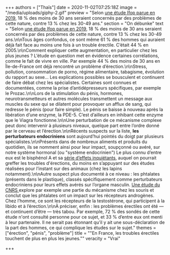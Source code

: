 +++
authors = ["Thaïs"]
date = 2020-11-02T07:25:18Z
image = "/media/uploads/giphy-2.gif"
preview = "Selon [une étude Ifop parue en 2019](https://www.charles.co/116347_Rapport_ifop_CHARLES_2019.05.20.pdf), 18&nbsp;% des moins de 30 ans seraient concernés par des problèmes de cette nature, contre 13&nbsp;% chez les 30-49 ans."
section = "On débunke"
text = "Selon [une étude Ifop parue en 2019](https://www.charles.co/116347_Rapport_ifop_CHARLES_2019.05.20.pdf), 18 % des moins de 30 ans seraient concernés par des problèmes de cette nature, contre 13 % chez les 30-49 ans.\n\nTous âges confondus, ce sont même 61 % des hommes qui auraient déjà fait face au moins une fois à un trouble érectile. C’était 44 % en 2005.\n\nComment expliquer cette augmentation, en particulier chez les plus jeunes ? L’étude en question met en évidence certaines corrélations, comme le fait de vivre en ville. Par exemple 44 % des moins de 30 ans en Île-de-France ont déjà rencontré un problème d’érection.\n\nStress, pollution, consommation de porno, régime alimentaire, tabagisme, évolution du rapport au sexe… Les explications possibles se bousculent et continuent de faire débat chez les spécialistes. Certaines sont connues et documentées, comme la prise d’antidépresseurs spécifiques, par exemple le Prozac.\n\nLors de la stimulation du pénis, hormones, neurotransmetteurs et autres molécules transmettent un message aux muscles du sexe qui se dilatent pour provoquer un afflux de sang, qui redresse le pénis (pour faire simple). Le pénis se baisse à nouveau après la libération d’une enzyme, la PDE-5. C’est d’ailleurs en inhibant cette enzyme que le Viagra fonctionne.\n\nUne perturbation de ce mécanisme complexe peut donc intervenir à plusieurs niveaux, quelque part entre l’ordre donné par le cerveau et l’érection.\n\nRécents suspects sur la liste, **les perturbateurs endocriniens** sont aujourd’hui pointés du doigt par plusieurs spécialistes.\n\nPrésents dans de nombreux aliments et produits du quotidien, ils se nomment ainsi pour leur impact, soupçonné ou avéré, sur notre système hormonal (ou \"système endocrinien\") Le plus connu d’entre eux est le bisphénol A et sa [série d’effets inquiétants](https://www.anses.fr/fr/content/les-perturbateurs-endocriniens), auquel on pourrait greffer les troubles d'érections, du moins en s’appuyant sur des études réalisées pour l’instant sur des animaux (chez les lapins notamment).\n\nAutre suspect plus documenté à ce niveau : les phtalates (présents dans le plastique), classés spécifiquement comme perturbateurs endocriniens pour leurs effets avérés sur l’organe masculin. [Une étude du CNRS ](https://insb.cnrs.fr/fr/cnrsinfo/perturbateurs-endocriniens-quand-un-phtalate-deregle-les-jeux-de-seduction-chez-les-souris)explore par exemple une partie du mécanisme chez les souris et conclut que les phtalates ont un impact sur les récepteurs androgènes. Chez l’homme, ce sont les récepteurs de la testostérone, qui participent à la libido et à l’érection.\n\nÀ préciser, enfin : les problèmes érectiles ont été — et continuent d’être — très tabou. Par exemple, 72 % des sondés de cette étude n'ont consulté personne pour ce sujet, et 33 % d’entre eux ont menti à leur partenaire. Il ne serait pas étonnant qu’il y ait une sous-déclaration de la part des hommes, ce qui complique les études sur le sujet."
themes = ["érection", "pénis", "problème"]
title = "\"En France, les troubles érectiles touchent de plus en plus les jeunes.\""
veracity = "Vrai"

+++
